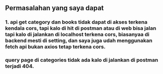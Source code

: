 ## Permasalahan yang saya dapat

### 1. api get category dan books tidak dapat di akses terkena kendala cors, tapi kalo di hit di postman atau di web bisa jalan tapi kalo di jalankan di localhost terkena cors, biasanyaa di backend mesti di setting, dan saya juga udah menggunakan fetch api bukan axios tetap terkena cors.

### query page di categories tidak ada kalo di jalankan di postman terjadi 404.
